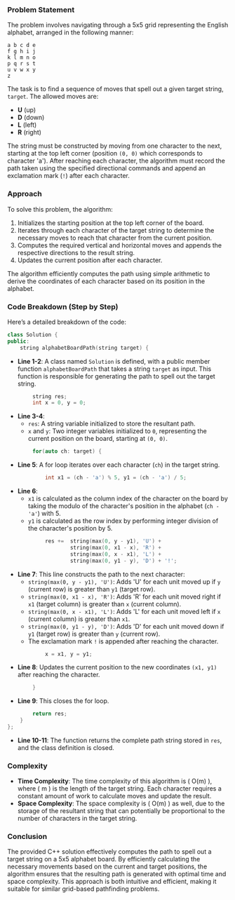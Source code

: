 
### Problem Statement
The problem involves navigating through a 5x5 grid representing the English alphabet, arranged in the following manner:

```
a b c d e
f g h i j
k l m n o
p q r s t
u v w x y
z
```

The task is to find a sequence of moves that spell out a given target string, `target`. The allowed moves are:
- **U** (up)
- **D** (down)
- **L** (left)
- **R** (right)

The string must be constructed by moving from one character to the next, starting at the top left corner (position `(0, 0)` which corresponds to character 'a'). After reaching each character, the algorithm must record the path taken using the specified directional commands and append an exclamation mark (`!`) after each character.

### Approach
To solve this problem, the algorithm:
1. Initializes the starting position at the top left corner of the board.
2. Iterates through each character of the target string to determine the necessary moves to reach that character from the current position.
3. Computes the required vertical and horizontal moves and appends the respective directions to the result string.
4. Updates the current position after each character.

The algorithm efficiently computes the path using simple arithmetic to derive the coordinates of each character based on its position in the alphabet.

### Code Breakdown (Step by Step)
Here’s a detailed breakdown of the code:

```cpp
class Solution {
public:
    string alphabetBoardPath(string target) {
```
- **Line 1-2**: A class named `Solution` is defined, with a public member function `alphabetBoardPath` that takes a string `target` as input. This function is responsible for generating the path to spell out the target string.

```cpp
        string res;
        int x = 0, y = 0;
```
- **Line 3-4**: 
  - `res`: A string variable initialized to store the resultant path.
  - `x` and `y`: Two integer variables initialized to `0`, representing the current position on the board, starting at `(0, 0)`.

```cpp
        for(auto ch: target) {
```
- **Line 5**: A for loop iterates over each character (`ch`) in the target string.

```cpp
            int x1 = (ch - 'a') % 5, y1 = (ch - 'a') / 5;
```
- **Line 6**: 
  - `x1` is calculated as the column index of the character on the board by taking the modulo of the character's position in the alphabet (`ch - 'a'`) with 5.
  - `y1` is calculated as the row index by performing integer division of the character's position by 5.

```cpp
            res +=  string(max(0, y - y1), 'U') +
                    string(max(0, x1 - x), 'R') +
                    string(max(0, x - x1), 'L') +
                    string(max(0, y1 - y), 'D') + '!';
```
- **Line 7**: This line constructs the path to the next character:
  - `string(max(0, y - y1), 'U')`: Adds 'U' for each unit moved up if `y` (current row) is greater than `y1` (target row).
  - `string(max(0, x1 - x), 'R')`: Adds 'R' for each unit moved right if `x1` (target column) is greater than `x` (current column).
  - `string(max(0, x - x1), 'L')`: Adds 'L' for each unit moved left if `x` (current column) is greater than `x1`.
  - `string(max(0, y1 - y), 'D')`: Adds 'D' for each unit moved down if `y1` (target row) is greater than `y` (current row).
  - The exclamation mark `!` is appended after reaching the character.

```cpp
            x = x1, y = y1;
```
- **Line 8**: Updates the current position to the new coordinates `(x1, y1)` after reaching the character.

```cpp
        }
```
- **Line 9**: This closes the for loop.

```cpp
        return res;
    }
};
```
- **Line 10-11**: The function returns the complete path string stored in `res`, and the class definition is closed.

### Complexity
- **Time Complexity**: The time complexity of this algorithm is \( O(m) \), where \( m \) is the length of the target string. Each character requires a constant amount of work to calculate moves and update the result.
- **Space Complexity**: The space complexity is \( O(m) \) as well, due to the storage of the resultant string that can potentially be proportional to the number of characters in the target string.

### Conclusion
The provided C++ solution effectively computes the path to spell out a target string on a 5x5 alphabet board. By efficiently calculating the necessary movements based on the current and target positions, the algorithm ensures that the resulting path is generated with optimal time and space complexity. This approach is both intuitive and efficient, making it suitable for similar grid-based pathfinding problems.
